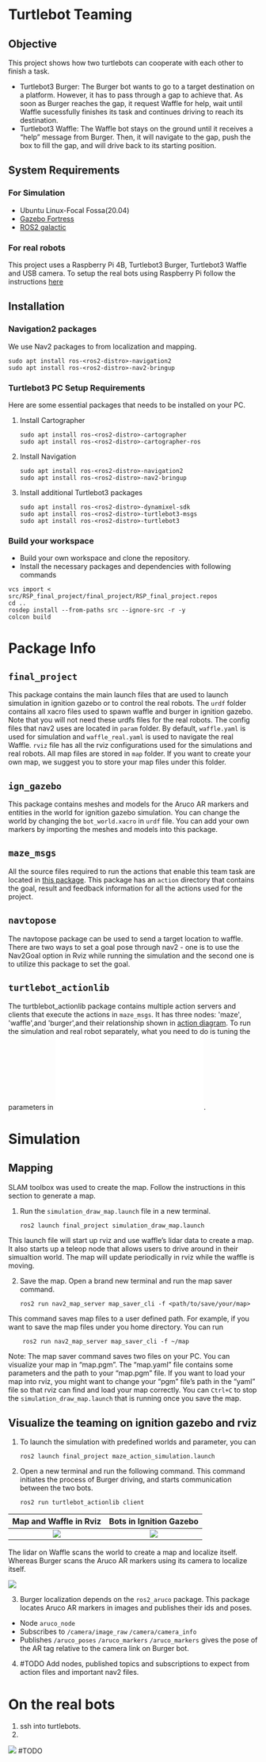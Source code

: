 
# Turtlebot Teaming 

## Objective 

This project shows how two turtlebots can cooperate with each other to finish a task.

- Turtlebot3 Burger: The Burger bot wants to go to a target destination on a platform. However, it has to pass through a gap to achieve that. As soon as Burger reaches the gap, it request Waffle for help, wait until Waffle sucessfully finishes its task and continues driving to reach its destination.
- Turtlebot3 Waffle: The Waffle bot stays on the ground until it receives a “help” message from Burger. Then, it will navigate to the gap, push the box to fill the gap, and will drive back to its starting position.

## System Requirements

### For Simulation  
- Ubuntu Linux-Focal Fossa(20.04)
- [Gazebo Fortress](https://gazebosim.org/docs)
- [ROS2 galactic](https://docs.ros.org/en/galactic/Installation/Alternatives/Ubuntu-Development-Setup.html)

### For real robots
This project uses a Raspberry Pi 4B, Turtlebot3 Burger, Turtlebot3 Waffle and USB camera. To setup the real bots using Raspberry Pi follow the instructions [here](https://emanual.robotis.com/docs/en/platform/turtlebot3/sbc_setup/#sbc-setup)

## Installation 

### Navigation2 packages
We use Nav2 packages to from localization and mapping.
```
sudo apt install ros-<ros2-distro>-navigation2
sudo apt install ros-<ros2-distro>-nav2-bringup
```

### Turtlebot3 PC Setup Requirements
Here are some essential packages that needs to be installed on your PC.

1.  Install Cartographer
    
        sudo apt install ros-<ros2-distro>-cartographer
        sudo apt install ros-<ros2-distro>-cartographer-ros
2.  Install Navigation
    
        sudo apt install ros-<ros2-distro>-navigation2
        sudo apt install ros-<ros2-distro>-nav2-bringup
3.  Install additional Turtlebot3 packages
    
        sudo apt install ros-<ros2-distro>-dynamixel-sdk
        sudo apt install ros-<ros2-distro>-turtlebot3-msgs
        sudo apt install ros-<ros2-distro>-turtlebot3

### Build your workspace
- Build your own workspace and clone the repository.
- Install the necessary packages and dependencies with following commands
``` cd src/
vcs import < src/RSP_final_project/final_project/RSP_final_project.repos
cd ..
rosdep install --from-paths src --ignore-src -r -y
colcon build
```


# Package Info


## `final_project`

This package contains the main launch files that are used to launch simulation in ignition gazebo  or to control the real robots. The `urdf` folder contains all xacro files used to spawn waffle and burger in ignition gazebo. Note that you will not need these urdfs files for the real robots.  The config files that nav2 uses are located in `param` folder. By default, `waffle.yaml` is used for simulation and `waffle_real.yaml` is used to navigate the real Waffle. `rviz` file has all the rviz configurations used for the simulations and real robots. All map files are stored in `map` folder. If you want to create your own map, we suggest you to store your map files under this folder. 


## `ign_gazebo`

This package contains meshes and models for the Aruco AR markers and entities in the world for ignition gazebo simulation. You can change the world by changing the `bot_world.xacro` in `urdf` file. You can add your own markers by importing the meshes and models into this package.   

## `maze_msgs`

All the source files required to run the actions that enable this team task are located in [this package](https://github.com/Mixmorks/RSP_final_project/tree/main/maze_msgs). This package has an `action` directory that contains the goal, result and feedback information for all the actions used for the project. 


## `navtopose`

The navtopose package can be used to send a target location to waffle. There are two ways to set a goal pose through nav2 - one is to use the Nav2Goal option in Rviz while running the simulation and the second one is to utilize this package to set the goal.

## `turtlebot_actionlib`

The turtblebot_actionlib package contains multiple action servers and clients that execute the actions in `maze_msgs`. It has three nodes: 'maze', 'waffle',and 'burger',and their relationship shown in [action diagram](./docs/action_diagrampng.png). To run the simulation and real robot separately, what you need to do is tuning the parameters in ![maze_client.cpp](./turtlebot_actionlib/src/maze_client.cpp). 


# Simulation
## Mapping 

SLAM toolbox was used to create the map. Follow the instructions in this section to generate a map. 

1.  Run the `simulation_draw_map.launch` file in a new terminal.
    
        ros2 launch final_project simulation_draw_map.launch
    
This launch file will start up rviz and use waffle&rsquo;s lidar data to create a map. It also starts up a teleop node that allows users to drive around in their simualtion world. The map will update periodically in rviz while the waffle is moving.
    
2.  Save the map. Open a brand new terminal and run the map saver command.
    
        ros2 run nav2_map_server map_saver_cli -f <path/to/save/your/map>
    
This command saves map files to a user defined path. For example, if you want to save the map files under you home directory. You can run
    
        ros2 run nav2_map_server map_saver_cli -f ~/map

Note: The map saver command saves two files on your PC. You can visualize your map in &ldquo;map.pgm&rdquo;. The &ldquo;map.yaml&rdquo; file contains some parameters and the path to your &ldquo;map.pgm&rdquo; file. If you want to load your map into rviz, you might want to change your &ldquo;pgm&rdquo; file&rsquo;s path in the &ldquo;yaml&rdquo; file so that rviz can find and load your map correctly. You can `Ctrl+C` to stop the `simulation_draw_map.launch` that is running once you save the map. 

## Visualize the teaming on ignition gazebo and rviz

1.  To launch the simulation with predefined worlds and parameter, you can 
    
        ros2 launch final_project maze_action_simulation.launch

2.  Open a new terminal and run the following command. This command initiates the process of Burger driving, and starts communication between the two bots.
    
        ros2 run turtlebot_actionlib client
        
Map and Waffle in Rviz     |  Bots in Ignition Gazebo
:-------------------------:|:-------------------------:
![](./docs/sim_gazebo.png) |  ![](./docs/sim_rviz.png)

The lidar on Waffle scans the world to create a map and localize itself. Whereas Burger scans the Aruco AR markers using its camera to localize itself.  
        
![](./docs/action_diagrampng.png) 


3. Burger localization depends on the `ros2_aruco` package. This package locates Aruco AR markers in images and publishes their ids and poses. 
- Node `aruco_node`
- Subscribes to 
    `/camera/image_raw`
    `/camera/camera_info` 
- Publishes 
    `/aruco_poses` 
    `/aruco_markers`
`/aruco_markers` gives the pose of the AR tag relative to the camera link on Burger bot. 

4. #TODO Add nodes, published topics and subscriptions to expect from action files and important nav2 files. 

# On the real bots 

1. ssh into turtlebots. 
2. 
![](./docs/Maze_Setup.jpg) 
#TODO

